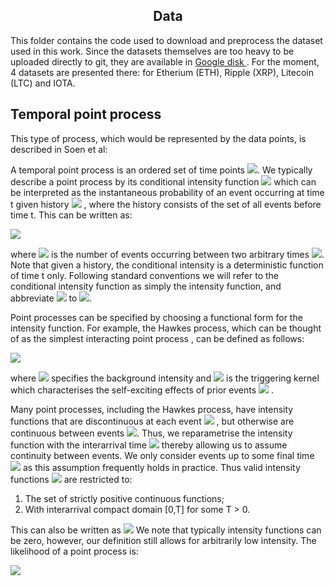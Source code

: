 <h2 align="center"> Data </h2>

This folder contains the code used to download and preprocess the dataset used in this work. Since the datasets themselves are too heavy to be uploaded directly to git, they are available in <a href="https://drive.google.com/drive/folders/1kY7rH7gAC_PEW877IDI8g4jdyodooF9k?usp=sharing" target='_blank'> Google disk </a> . For the moment, 4 datasets are presented there: for Etherium (ETH), Ripple (XRP), Litecoin (LTC) and IOTA.

## Temporal point process

This type of process, which would be represented by the data points, is described in Soen et al: 

A temporal point process is an ordered set of time points <img src="https://latex.codecogs.com/gif.latex?{\left&space;\{&space;t_{i}&space;\right&space;\}}_{i&space;=&space;1}^{N}"/></a>. We typically describe a point process by its conditional intensity function <img src="https://latex.codecogs.com/gif.latex?\lambda\left&space;(&space;t&space;\mid&space;\textit{H}_{t-}&space;\right&space;)" /></a>  which can be interpreted as the
instantaneous probability of an event occurring at time t given history <img src="https://latex.codecogs.com/gif.latex?\textit{H}_{t-}" /></a>  , where the history consists of the set of all events before time t. This can be written as:

<img src="https://latex.codecogs.com/gif.latex?\lambda\left&space;(&space;t\mid&space;\textit{H}_{t-}&space;\right&space;)&space;\doteq&space;\lim_{h\rightarrow&space;0&plus;}&space;\frac{\mathbf{P}\left&space;(&space;N\left&space;[t,&space;t&plus;h&space;\right&space;]&space;>&space;0&space;\mid&space;\textit{H}_{t-}&space;\right&space;)}{h}" /></a>

where <img src="https://latex.codecogs.com/gif.latex?N\left&space;[t_{1},&space;t_{2}&space;\right&space;]" /></a>  is the number of events occurring between two arbitrary times <img src="https://latex.codecogs.com/gif.latex?t_{1}<t_{2}" /></a>. Note that given a history, the conditional intensity is a deterministic function of time t
only.  Following standard conventions we will refer to the conditional intensity function as simply the intensity function, and abbreviate <img src="https://latex.codecogs.com/gif.latex?\lambda\left&space;(&space;t&space;\mid&space;\textit{H}_{t-}&space;\right&space;)" /></a> to <img src="https://latex.codecogs.com/gif.latex?\lambda^{*}\left&space;(&space;t&space;\right&space;)" /></a>. 

Point processes can be specified by choosing a functional form for the intensity function.
For example, the Hawkes process, which can be thought of as the simplest interacting point
process , can be defined as follows: 

<img src="https://latex.codecogs.com/gif.latex?\lambda^{*}\left&space;(&space;t&space;\right&space;)=&space;\mu&space;&plus;&space;\sum_{t_{i}&space;<&space;t}&space;\varphi&space;\left&space;(&space;t&space;-&space;t_{i}&space;\right&space;)" /></a> 

where <img src="https://latex.codecogs.com/gif.latex?\mu" /></a> specifies the background intensity and <img src="https://latex.codecogs.com/gif.latex?\varphi&space;\left&space;(&space;t&space;-&space;t_{i}&space;\right&space;)" /></a>  is the triggering kernel which
characterises the self-exciting effects of prior events <img src="https://latex.codecogs.com/gif.latex?t_{i}"/></a> . 

Many point processes, including the Hawkes process, have intensity functions that are discontinuous at each event <img src="https://latex.codecogs.com/gif.latex?t_{i}"/></a> , but otherwise are continuous between events <img src="https://latex.codecogs.com/gif.latex?t&space;\in&space;\left&space;(&space;t_{i-1},&space;t_{i}&space;\right&space;)" /></a>. Thus, we reparametrise the intensity function with the interarrival time <img src="https://latex.codecogs.com/gif.latex?\tau&space;=&space;t&space;-&space;t_{i-1}" /></a> thereby allowing us to assume continuity between events. We only consider events up to some final time <img src="https://latex.codecogs.com/gif.latex?T>0"  /></a>  as this assumption frequently holds in practice. Thus valid intensity
functions <img src="https://latex.codecogs.com/gif.latex?\textit{F}_{INT}" /></a> are restricted to:

1) The set of strictly positive continuous functions;
2)  With interarrival compact domain [0,T] for some T > 0.

This can also be written as <img src="https://latex.codecogs.com/gif.latex?\textit{F}_{INT}&space;=&space;C\left&space;(&space;\left&space;[&space;0,&space;T&space;\right&space;],&space;\boldsymbol{R}_{&plus;&plus;}&space;\right&space;)" /></a>
We note that typically intensity functions can be zero, however, our definition still allows for arbitrarily low intensity. The likelihood of a point process is:

<img src="https://latex.codecogs.com/png.latex?L&space;=&space;[\prod_{i=1}^N&space;\lambda^*(t_i)]&space;exp(\int_{0}^{T}&space;\lambda^*(s)ds))"  /></a>
 

